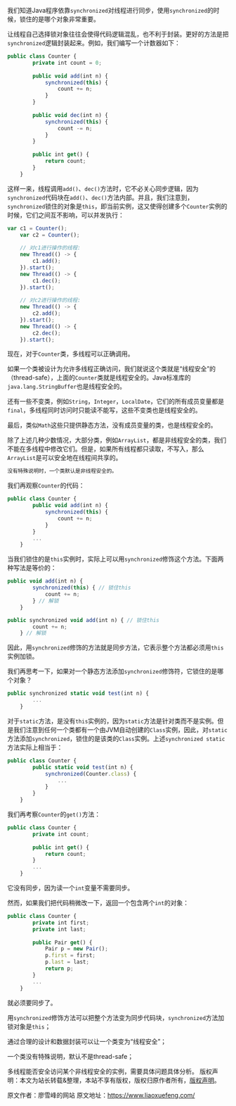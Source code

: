 


我们知道Java程序依靠`synchronized`对线程进行同步，使用`synchronized`的时候，锁住的是哪个对象非常重要。

让线程自己选择锁对象往往会使得代码逻辑混乱，也不利于封装。更好的方法是把`synchronized`逻辑封装起来。例如，我们编写一个计数器如下：

```js 
public class Counter {
        private int count = 0;
    
        public void add(int n) {
            synchronized(this) {
                count += n;
            }
        }
    
        public void dec(int n) {
            synchronized(this) {
                count -= n;
            }
        }
    
        public int get() {
            return count;
        }
    }
```

这样一来，线程调用`add()`、`dec()`方法时，它不必关心同步逻辑，因为`synchronized`代码块在`add()`、`dec()`方法内部。并且，我们注意到，`synchronized`锁住的对象是`this`，即当前实例，这又使得创建多个`Counter`实例的时候，它们之间互不影响，可以并发执行：


```js 
var c1 = Counter();
    var c2 = Counter();
    
    // 对c1进行操作的线程:
    new Thread(() -> {
        c1.add();
    }).start();
    new Thread(() -> {
        c1.dec();
    }).start();
    
    // 对c2进行操作的线程:
    new Thread(() -> {
        c2.add();
    }).start();
    new Thread(() -> {
        c2.dec();
    }).start();
```

现在，对于`Counter`类，多线程可以正确调用。

如果一个类被设计为允许多线程正确访问，我们就说这个类就是“线程安全”的（thread-safe），上面的`Counter`类就是线程安全的。Java标准库的`java.lang.StringBuffer`也是线程安全的。

还有一些不变类，例如`String`，`Integer`，`LocalDate`，它们的所有成员变量都是`final`，多线程同时访问时只能读不能写，这些不变类也是线程安全的。

最后，类似`Math`这些只提供静态方法，没有成员变量的类，也是线程安全的。

除了上述几种少数情况，大部分类，例如`ArrayList`，都是非线程安全的类，我们不能在多线程中修改它们。但是，如果所有线程都只读取，不写入，那么`ArrayList`是可以安全地在线程间共享的。

```js 
没有特殊说明时，一个类默认是非线程安全的。
```

我们再观察`Counter`的代码：


```js 
public class Counter {
        public void add(int n) {
            synchronized(this) {
                count += n;
            }
        }
        ...
    }
```

当我们锁住的是`this`实例时，实际上可以用`synchronized`修饰这个方法。下面两种写法是等价的：


```js 
public void add(int n) {
        synchronized(this) { // 锁住this
            count += n;
        } // 解锁
    }
```

```js 
public synchronized void add(int n) { // 锁住this
        count += n;
    } // 解锁
```

因此，用`synchronized`修饰的方法就是同步方法，它表示整个方法都必须用`this`实例加锁。

我们再思考一下，如果对一个静态方法添加`synchronized`修饰符，它锁住的是哪个对象？

```js 
public synchronized static void test(int n) {
        ...
    }
```

对于`static`方法，是没有`this`实例的，因为`static`方法是针对类而不是实例。但是我们注意到任何一个类都有一个由JVM自动创建的`Class`实例，因此，对`static`方法添加`synchronized`，锁住的是该类的`Class`实例。上述`synchronized static`方法实际上相当于：


```js 
public class Counter {
        public static void test(int n) {
            synchronized(Counter.class) {
                ...
            }
        }
    }
```

我们再考察`Counter`的`get()`方法：


```js 
public class Counter {
        private int count;
    
        public int get() {
            return count;
        }
        ...
    }
```

它没有同步，因为读一个`int`变量不需要同步。

然而，如果我们把代码稍微改一下，返回一个包含两个`int`的对象：

```js 
public class Counter {
        private int first;
        private int last;
    
        public Pair get() {
            Pair p = new Pair();
            p.first = first;
            p.last = last;
            return p;
        }
        ...
    }
```

就必须要同步了。

用`synchronized`修饰方法可以把整个方法变为同步代码块，`synchronized`方法加锁对象是`this`；

通过合理的设计和数据封装可以让一个类变为“线程安全”；

一个类没有特殊说明，默认不是thread-safe；

多线程能否安全访问某个非线程安全的实例，需要具体问题具体分析。
版权声明：本文为站长转载&整理，本站不享有版权，版权归原作者所有，[版权声明](https://gitee.com/hezhiyuan007/java-notes/raw/master/disclaimer.md)。




原文作者：廖雪峰的网站 原文地址：https://www.liaoxuefeng.com/